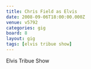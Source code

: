```yaml
---
title: Chris Field as Elvis
date: 2008-09-06T18:00:00.000Z
venue: v5792
categories: gig
board: 8
layout: gig
tags: [elvis tribue show]
---
```

Elvis Tribue Show